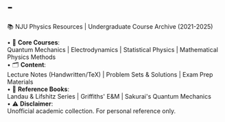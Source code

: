# -
📚 NJU Physics Resources | Undergraduate Course Archive (2021-2025)

• 📓 **Core Courses**:  
  Quantum Mechanics | Electrodynamics | Statistical Physics | Mathematical Physics Methods  
• 🗂️ **Content**:  
  Lecture Notes (Handwritten/TeX) | Problem Sets & Solutions | Exam Prep Materials  
• 📖 **Reference Books**:  
  Landau & Lifshitz Series | Griffiths' E&M | Sakurai's Quantum Mechanics  
• ⚠️ **Disclaimer**:  
  Unofficial academic collection. For personal reference only.

